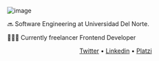 ![image](https://user-images.githubusercontent.com/10078203/88257987-aab59e00-cc84-11ea-85ae-9ff2dd118083.png)

 🔜 Software Engineering at Universidad Del Norte.

👨🏻‍💻 Currently freelancer Frontend Developer


<p align="center">
  <a href="https://twitter.com/amstrongm29">Twitter</a> •
  <a href="https://www.linkedin.com/in/amstrongmonachello/">Linkedin</a> •
  <a href="https://platzi.com/@amstrongmonachello/">Platzi</a> 
</p>




